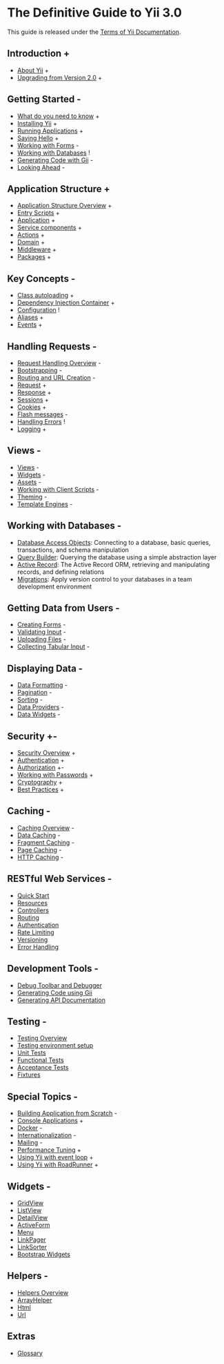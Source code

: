 # The Definitive Guide to Yii 3.0

This guide is released under the [Terms of Yii Documentation](http://www.yiiframework.com/doc/terms/).

Introduction +
------------

* [About Yii](intro/what-is-yii.md) +
* [Upgrading from Version 2.0](intro/upgrade-from-v2.md) +


Getting Started -
---------------

* [What do you need to know](start/prerequisites.md) +
* [Installing Yii](start/installation.md) +
* [Running Applications](start/workflow.md) +
* [Saying Hello](start/hello.md) +
* [Working with Forms](start/forms.md) -
* [Working with Databases](start/databases.md) !
* [Generating Code with Gii](start/gii.md) -
* [Looking Ahead](start/looking-ahead.md) -


Application Structure +
---------------------

* [Application Structure Overview](structure/overview.md) +
* [Entry Scripts](structure/entry-script.md) +
* [Application](structure/application.md) +
* [Service components](structure/service.md) +
* [Actions](structure/action.md) +
* [Domain](structure/domain.md) +
* [Middleware](structure/middleware.md) +
* [Packages](structure/package.md) +

Key Concepts -
------------

* [Class autoloading](concept/autoloading.md) +
* [Dependency Injection Container](concept/di-container.md) +
* [Configuration](concept/configuration.md) !
* [Aliases](concept/aliases.md) +
* [Events](concept/events.md) +

Handling Requests -
-----------------

* [Request Handling Overview](runtime/overview.md) -
* [Bootstrapping](runtime/bootstrapping.md) -
* [Routing and URL Creation](runtime/routing.md) -
* [Request](runtime/request.md) +
* [Response](runtime/response.md) +
* [Sessions](runtime/sessions.md) +
* [Cookies](runtime/cookies.md) +
* [Flash messages](runtime/flash-messages.md) -
* [Handling Errors](runtime/handling-errors.md) !
* [Logging](runtime/logging.md) +

Views -
-----

* [Views](views/view.md) -
* [Widgets](views/widget.md) -
* [Assets](views/asset.md) -
* [Working with Client Scripts](views/client-scripts.md) -
* [Theming](views/theming.md) -
* [Template Engines](views/template-engines.md) -


Working with Databases -
----------------------

* [Database Access Objects](db-dao.md): Connecting to a database, basic queries, transactions, and schema manipulation
* [Query Builder](db-query-builder.md): Querying the database using a simple abstraction layer
* [Active Record](db-active-record.md): The Active Record ORM, retrieving and manipulating records, and defining relations
* [Migrations](db-migrations.md): Apply version control to your databases in a team development environment

Getting Data from Users -
-----------------------

* [Creating Forms](input/forms.md) -
* [Validating Input](input/validation.md) -
* [Uploading Files](input/file-upload.md) -
* [Collecting Tabular Input](input/tabular-input.md) -


Displaying Data -
---------------

* [Data Formatting](output/formatting.md) -
* [Pagination](output/pagination.md) -
* [Sorting](output/sorting.md) -
* [Data Providers](output/data-providers.md) -
* [Data Widgets](output/data-widgets.md) -

Security +-
--------

* [Security Overview](security/overview.md) +
* [Authentication](security/authentication.md) +
* [Authorization](security/authorization.md) +-
* [Working with Passwords](security/passwords.md) +
* [Cryptography](security/cryptography.md) +
* [Best Practices](security/best-practices.md) +


Caching -
-------

* [Caching Overview](caching/overview.md) -
* [Data Caching](caching/data.md) -
* [Fragment Caching](caching/fragment.md) -
* [Page Caching](caching/page.md) -
* [HTTP Caching](caching/http.md) -


RESTful Web Services -
--------------------

* [Quick Start](rest/quick-start.md)
* [Resources](rest/resources.md)
* [Controllers](rest/controllers.md)
* [Routing](rest/routing.md)
* [Authentication](rest/authentication.md)
* [Rate Limiting](rest/rate-limiting.md)
* [Versioning](rest/versioning.md)
* [Error Handling](rest/error-handling.md)

Development Tools -
-----------------

* [Debug Toolbar and Debugger](https://www.yiiframework.com/extension/yiisoft/yii2-debug/doc/guide)
* [Generating Code using Gii](https://www.yiiframework.com/extension/yiisoft/yii2-gii/doc/guide)
* [Generating API Documentation](https://www.yiiframework.com/extension/yiisoft/yii2-apidoc)


Testing -
-------

* [Testing Overview](testing/overview.md)
* [Testing environment setup](testing/environment-setup.md)
* [Unit Tests](testing/unit.md)
* [Functional Tests](testing/functional.md)
* [Acceptance Tests](testing/acceptance.md)
* [Fixtures](testing/fixtures.md)


Special Topics -
--------------

* [Building Application from Scratch](tutorial/start-from-scratch.md) -
* [Console Applications](tutorial/console-applications.md) +
* [Docker](tutorial/docker.md) -
* [Internationalization](tutorial/i18n.md) -
* [Mailing](tutorial/mailing.md) -
* [Performance Tuning](tutorial/performance-tuning.md) +
* [Using Yii with event loop](tutorial/using-with-event-loop.md) +
* [Using Yii with RoadRunner](tutorial/using-yii-with-roadrunner.md) +

Widgets -
-------

* [GridView](https://www.yiiframework.com/doc-2.0/yii-grid-gridview.html)
* [ListView](https://www.yiiframework.com/doc-2.0/yii-widgets-listview.html)
* [DetailView](https://www.yiiframework.com/doc-2.0/yii-widgets-detailview.html)
* [ActiveForm](https://www.yiiframework.com/doc-2.0/guide-input-forms.html#activerecord-based-forms-activeform)
* [Menu](https://www.yiiframework.com/doc-2.0/yii-widgets-menu.html)
* [LinkPager](https://www.yiiframework.com/doc-2.0/yii-widgets-linkpager.html)
* [LinkSorter](https://www.yiiframework.com/doc-2.0/yii-widgets-linksorter.html)
* [Bootstrap Widgets](https://www.yiiframework.com/extension/yiisoft/yii2-bootstrap/doc/guide)


Helpers -
-------

* [Helpers Overview](helper-overview.md)
* [ArrayHelper](helper/array.md)
* [Html](helper-html.md)
* [Url](helper-url.md)

Extras
------

* [Glossary](glossary.md)
